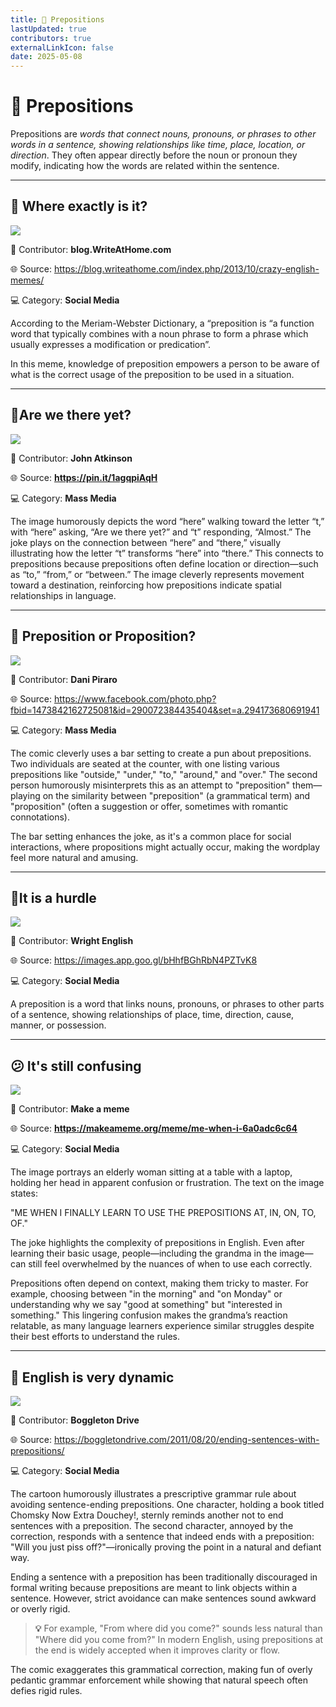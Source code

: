 ```yaml
---
title: 🧭 Prepositions
lastUpdated: true
contributors: true
externalLinkIcon: false
date: 2025-05-08
---
```

# 🧭 Prepositions

Prepositions are *words that connect nouns, pronouns, or phrases to other words in a sentence, showing relationships like time, place, location, or direction*. They often appear directly before the noun or pronoun they modify, indicating how the words are related within the sentence.

- - -

## 🤔 Where exactly is it?

![](https://blog.writeathome.com/wp-content/uploads/2013/10/airplane.jpg)

👥 Contributor: **blog.WriteAtHome.com**

🌐 S﻿ource: <https://blog.writeathome.com/index.php/2013/10/crazy-english-memes/>[](https://ph.pinterest.com/pin/53269208088893594/?fbclid=IwZXh0bgNhZW0CMTAAAR4wBDzby36dVIYdMTY3-gugbj6_EvLQOEcD_7Pi8d5k8QMnQWmfDb60_ude6A_aem_0FDlQWuLfHDNBeVSQpyFVw)

💻 Category: **Social Media**

According to the Meriam-Webster Dictionary, a “preposition is “a function word that typically combines with a noun phrase to form a phrase which usually expresses a modification or predication”. 

In this meme, knowledge of preposition empowers a person to be aware of what is the correct usage of the preposition to be used in a situation. 

- - -

## 📍A﻿re we there yet?

![](https://i.pinimg.com/736x/40/fc/92/40fc9282114b71522bf8e11ec5f0bc54.jpg)

👥 Contributor: **John Atkinson**

🌐 S﻿ource: **<https://pin.it/1agqpiAqH>**[](https://blog.writeathome.com/index.php/2013/10/crazy-english-memes/)[](https://ph.pinterest.com/pin/53269208088893594/?fbclid=IwZXh0bgNhZW0CMTAAAR4wBDzby36dVIYdMTY3-gugbj6_EvLQOEcD_7Pi8d5k8QMnQWmfDb60_ude6A_aem_0FDlQWuLfHDNBeVSQpyFVw)

💻 Category: **Mass Media**

The image humorously depicts the word “here” walking toward the letter “t,” with “here” asking, “Are we there yet?” and “t” responding, “Almost.” The joke plays on the connection between “here” and “there,” visually illustrating how the letter “t” transforms “here” into “there.” This connects to prepositions because prepositions often define location or direction—such as “to,” “from,” or “between.” The image cleverly represents movement toward a destination, reinforcing how prepositions indicate spatial relationships in language.

- - -

## 💍 Preposition or Proposition?

![](/media/preposition.jpg)

👥 Contributor: **Dani Piraro**

🌐 S﻿ource: <https://www.facebook.com/photo.php?fbid=1473842162725081&id=290072384435404&set=a.294173680691941>[](https://blog.writeathome.com/index.php/2013/10/crazy-english-memes/)[](https://ph.pinterest.com/pin/53269208088893594/?fbclid=IwZXh0bgNhZW0CMTAAAR4wBDzby36dVIYdMTY3-gugbj6_EvLQOEcD_7Pi8d5k8QMnQWmfDb60_ude6A_aem_0FDlQWuLfHDNBeVSQpyFVw)

💻 Category: **Mass Media**

The comic cleverly uses a bar setting to create a pun about prepositions. Two individuals are seated at the counter, with one listing various prepositions like "outside," "under," "to," "around," and "over." The second person humorously misinterprets this as an attempt to "preposition" them—playing on the similarity between "preposition" (a grammatical term) and "proposition" (often a suggestion or offer, sometimes with romantic connotations).

The bar setting enhances the joke, as it's a common place for social interactions, where propositions might actually occur, making the wordplay feel more natural and amusing.

- - -

## 🚪It is a hurdle

![](https://encrypted-tbn0.gstatic.com/images?q=tbn:ANd9GcSvTsZQdmjQuLpDQeiAFK3jXnw8FyTSaZp-a3_RBsw6YHcvC5nVcDAS0PIPySMFPuauQNo&usqp=CAU)

👥 Contributor: **Wright English**

🌐 S﻿ource: <https://images.app.goo.gl/bHhfBGhRbN4PZTvK8>[](https://www.facebook.com/photo.php?fbid=1473842162725081&id=290072384435404&set=a.294173680691941)[](https://blog.writeathome.com/index.php/2013/10/crazy-english-memes/)[](https://ph.pinterest.com/pin/53269208088893594/?fbclid=IwZXh0bgNhZW0CMTAAAR4wBDzby36dVIYdMTY3-gugbj6_EvLQOEcD_7Pi8d5k8QMnQWmfDb60_ude6A_aem_0FDlQWuLfHDNBeVSQpyFVw)

💻 Category: **Social Media**

A preposition is a word that links nouns, pronouns, or phrases to other parts of a sentence, showing relationships of place, time, direction, cause, manner, or possession.

- - -

## 😕 I﻿t's still confusing

![](https://media.makeameme.org/created/me-when-i-6a0adc6c64.jpg)

👥 Contributor: **Make a meme**

🌐 S﻿ource: **<https://makeameme.org/meme/me-when-i-6a0adc6c64>**[](https://images.app.goo.gl/bHhfBGhRbN4PZTvK8)[](https://www.facebook.com/photo.php?fbid=1473842162725081&id=290072384435404&set=a.294173680691941)[](https://blog.writeathome.com/index.php/2013/10/crazy-english-memes/)[](https://ph.pinterest.com/pin/53269208088893594/?fbclid=IwZXh0bgNhZW0CMTAAAR4wBDzby36dVIYdMTY3-gugbj6_EvLQOEcD_7Pi8d5k8QMnQWmfDb60_ude6A_aem_0FDlQWuLfHDNBeVSQpyFVw)

💻 Category: **Social Media**

The image portrays an elderly woman sitting at a table with a laptop, holding her head in apparent confusion or frustration. The text on the image states:

"ME WHEN I FINALLY LEARN TO USE THE PREPOSITIONS AT, IN, ON, TO, OF."

The joke highlights the complexity of prepositions in English. Even after learning their basic usage, people—including the grandma in the image—can still feel overwhelmed by the nuances of when to use each correctly. 

Prepositions often depend on context, making them tricky to master. For example, choosing between "in the morning" and "on Monday" or understanding why we say "good at something" but "interested in something." This lingering confusion makes the grandma’s reaction relatable, as many language learners experience similar struggles despite their best efforts to understand the rules.

- - -

## **🧱** English is very dynamic

![](https://boggletondrive.com/wp-content/uploads/2011/08/prepositiondouche.jpg)

👥 Contributor: **Boggleton Drive**

🌐 S﻿ource: <https://boggletondrive.com/2011/08/20/ending-sentences-with-prepositions/>[](https://images.app.goo.gl/bHhfBGhRbN4PZTvK8)[](https://www.facebook.com/photo.php?fbid=1473842162725081&id=290072384435404&set=a.294173680691941)[](https://blog.writeathome.com/index.php/2013/10/crazy-english-memes/)[](https://ph.pinterest.com/pin/53269208088893594/?fbclid=IwZXh0bgNhZW0CMTAAAR4wBDzby36dVIYdMTY3-gugbj6_EvLQOEcD_7Pi8d5k8QMnQWmfDb60_ude6A_aem_0FDlQWuLfHDNBeVSQpyFVw)

💻 Category: **Social Media**

[](https://boggletondrive.com/2011/08/20/ending-sentences-with-prepositions/)The cartoon humorously illustrates a prescriptive grammar rule about avoiding sentence-ending prepositions. One character, holding a book titled Chomsky Now Extra Douchey!, sternly reminds another not to end sentences with a preposition. The second character, annoyed by the correction, responds with a sentence that indeed ends with a preposition: "Will you just piss off?"—ironically proving the point in a natural and defiant way.

Ending a sentence with a preposition has been traditionally discouraged in formal writing because prepositions are meant to link objects within a sentence. However, strict avoidance can make sentences sound awkward or overly rigid. 

> **💡** For example, "From where did you come?" sounds less natural than "Where did you come from?" In modern English, using prepositions at the end is widely accepted when it improves clarity or flow.

The comic exaggerates this grammatical correction, making fun of overly pedantic grammar enforcement while showing that natural speech often defies rigid rules.